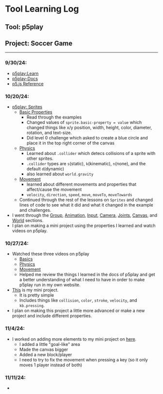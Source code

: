 # Tool Learning Log

## Tool: **p5play**

## Project: **Soccer Game**

---

### 9/30/24:
* [p5play:Learn](https://p5play.org/learn/index.html)
* [p5play-Docs](https://p5play.org/docs/index.html)
* [p5.js Reference](https://p5js.org/reference/)

### 10/20/24:
* [p5play: Sprites](https://p5play.org/learn/sprite.html)
  * [Basic Properties](https://p5play.org/learn/sprite.html?page=0)
    * Read through the examples
    * Changed values of `sprite.basic-property = value` which changed things like x/y position, width, height, color, diameter, rotation, and text-size.
    * Did level 0 challenge which asked to create a blue circle and place it in the top right corner of the canvas
  * [Physics](https://p5play.org/learn/sprite.html?page=1)
    * Learned about `.collider` which detecs collisions of a sprite with other sprites.
    * `.collider` types are `s`(static), `k`(kinematic), `n`(none), and the default `d`(dynamic)
    * also learned about `world.gravity`
  * [Movement](https://p5play.org/learn/sprite.html?page=3)
    * learned about different movements and properties that affect/cause the movement
    * `velocity`, `direction`, `speed`, `move`, `moveTo`, `moveTowards`
  * Continued through the rest of the lessons on `Sprites` and changed lines of code to see what it did and what it changed in the example and challenges.
* I went through the [Group](https://p5play.org/learn/group.html), [Animation](https://p5play.org/learn/animation.html), [Input](https://p5play.org/learn/input.html), [Camera](https://p5play.org/learn/camera.html), [Joints](https://p5play.org/learn/joints.html), [Canvas](https://p5play.org/learn/canvas.html), and [World](https://p5play.org/learn/world.html) sections.
* I plan on making a mini project using the properties I learned and watch videos on p5play.

### 10/27/24:
* Watched these three videos on p5play
  * [Basics](https://www.youtube.com/watch?v=5addy2G5DIc&list=PLoHS9P-kC-252Pd9MJD_ItfaVuYV2kTCE&index=1)
  * [Physics](https://www.youtube.com/watch?v=cPTrLLdCX-Y&list=PLoHS9P-kC-252Pd9MJD_ItfaVuYV2kTCE&index=2)
  * [Movement](https://www.youtube.com/watch?v=p0vk5HlcFA8&list=PLoHS9P-kC-252Pd9MJD_ItfaVuYV2kTCE&index=3)
  * Helped me review the things I learned in the docs of p5play and get a better understanding of what I need to have in order to make p5play run in my own website.
* [This](https://jsbin.com/qudinafaso/edit?js,output) is my mini project.
  * It is pretty simple
  * Includes things like `collision`, `color`, `stroke`, `velocity`, and `kb.pressing`.
* I plan on making this project a little more advanced or make a new project and include different properties.

### 11/4/24:
* I worked on adding more elements to my mini project on [here](https://jsbin.com/nayekaheyu/edit?js,output).
  * I added a little "goal-like" area
  * Made the canvas bigger
  * Added a new block/player
  * I need to try to fix the movement when pressing a key (so it only moves 1 player instead of both)

### 11/11/24:
* 


<!--
* Links you used today (websites, videos, etc)
* Things you tried, progress you made, etc
* Challenges, a-ha moments, etc
* Questions you still have
* What you're going to try next
-->
